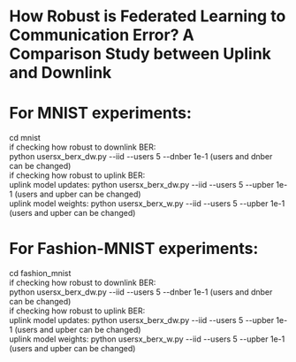 # How Robust is Federated Learning to Communication Error? A Comparison Study between Uplink and Downlink
# For MNIST experiments:
cd mnist  
if checking how robust to downlink BER:  
    python usersx_berx_dw.py --iid --users 5 --dnber 1e-1 (users and dnber can be changed)  
if checking how robust to uplink BER:  
    uplink model updates: python usersx_berx_dw.py --iid --users 5 --upber 1e-1 (users and upber can be changed)  
    uplink model weights: python usersx_berx_w.py --iid --users 5 --upber 1e-1 (users and upber can be changed)  
# For Fashion-MNIST experiments:
cd fashion_mnist  
if checking how robust to downlink BER:  
    python usersx_berx_dw.py --iid --users 5 --dnber 1e-1 (users and dnber can be changed)  
if checking how robust to uplink BER:  
    uplink model updates: python usersx_berx_dw.py --iid --users 5 --upber 1e-1 (users and upber can be changed)  
    uplink model weights: python usersx_berx_w.py --iid --users 5 --upber 1e-1 (users and upber can be changed)  
